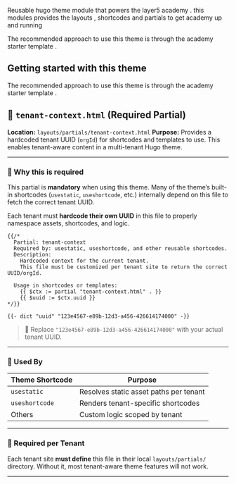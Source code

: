 Reusable hugo theme module that powers the layer5 academy .
this modules provides the layouts , shortcodes and partials to get academy up and running

The recommended approach to use this theme is through the academy starter template .

## Getting started with this theme


The recommended approach to use this theme is through the academy starter template .


## 📄 `tenant-context.html` (Required Partial)

**Location:** `layouts/partials/tenant-context.html`
**Purpose:** Provides a hardcoded tenant UUID (`orgId`) for shortcodes and templates to use. This enables tenant-aware content in a multi-tenant Hugo theme.

---

### 📌 Why this is required

This partial is **mandatory** when using this theme. Many of the theme’s built-in shortcodes (`usestatic`, `useshortcode`, etc.) internally depend on this file to fetch the correct tenant UUID.

Each tenant must **hardcode their own UUID** in this file to properly namespace assets, shortcodes, and logic.


```gohtml
{{/*
  Partial: tenant-context
  Required by: usestatic, useshortcode, and other reusable shortcodes.
  Description:
    Hardcoded context for the current tenant.
    This file must be customized per tenant site to return the correct UUID/orgId.

  Usage in shortcodes or templates:
    {{ $ctx := partial "tenant-context.html" . }}
    {{ $uuid := $ctx.uuid }}
*/}}

{{- dict "uuid" "123e4567-e89b-12d3-a456-426614174000" -}}
```

> 🔐 Replace `"123e4567-e89b-12d3-a456-426614174000"` with your actual tenant UUID.

---

### 🔁 Used By

| Theme Shortcode | Purpose                                |
| --------------- | -------------------------------------- |
| `usestatic`     | Resolves static asset paths per tenant |
| `useshortcode`  | Renders tenant-specific shortcodes     |
| Others          | Custom logic scoped by tenant          |

---

### 🚨 Required per Tenant

Each tenant site **must define** this file in their local `layouts/partials/` directory. Without it, most tenant-aware theme features will not work.

---
